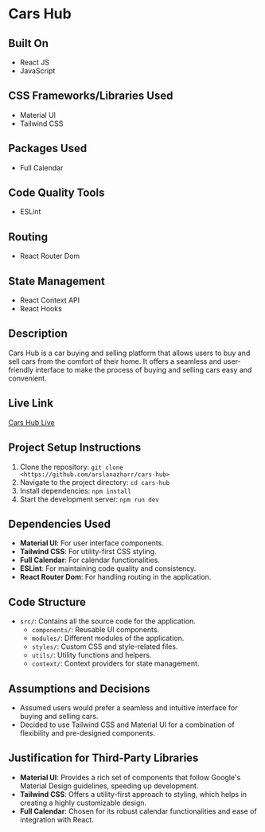 # Cars Hub

## Built On

- React JS
- JavaScript

## CSS Frameworks/Libraries Used

- Material UI
- Tailwind CSS

## Packages Used

- Full Calendar

## Code Quality Tools

- ESLint

## Routing

- React Router Dom

## State Management

- React Context API
- React Hooks

## Description

Cars Hub is a car buying and selling platform that allows users to buy and sell cars from the comfort of their home. It offers a seamless and user-friendly interface to make the process of buying and selling cars easy and convenient.

## Live Link

[Cars Hub Live](https://carshub-eta.vercel.app/calendar)

## Project Setup Instructions

1. Clone the repository: `git clone <https://github.com/arslanazharr/cars-hub>`
2. Navigate to the project directory: `cd cars-hub`
3. Install dependencies: `npm install`
4. Start the development server: `npm run dev`

## Dependencies Used

- **Material UI**: For user interface components.
- **Tailwind CSS**: For utility-first CSS styling.
- **Full Calendar**: For calendar functionalities.
- **ESLint**: For maintaining code quality and consistency.
- **React Router Dom**: For handling routing in the application.

## Code Structure

- `src/`: Contains all the source code for the application.
  - `components/`: Reusable UI components.
  - `modules/`: Different modules of the application.
  - `styles/`: Custom CSS and style-related files.
  - `utils/`: Utility functions and helpers.
  - `context/`: Context providers for state management.

## Assumptions and Decisions

- Assumed users would prefer a seamless and intuitive interface for buying and selling cars.
- Decided to use Tailwind CSS and Material UI for a combination of flexibility and pre-designed components.

## Justification for Third-Party Libraries

- **Material UI**: Provides a rich set of components that follow Google's Material Design guidelines, speeding up development.
- **Tailwind CSS**: Offers a utility-first approach to styling, which helps in creating a highly customizable design.
- **Full Calendar**: Chosen for its robust calendar functionalities and ease of integration with React.
